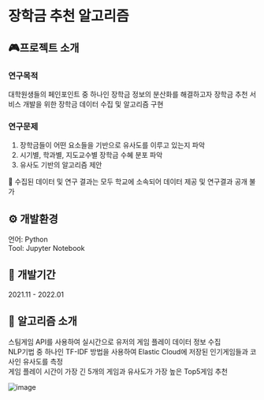 # 장학금 추천 알고리즘

## 🎮프로젝트 소개
### 연구목적
대학원생들의 페인포인트 중 하나인 장학금 정보의 분산화를 해결하고자 장학금 추천 서비스 개발을 위한 장학금 데이터 수집 및 알고리즘 구현

### 연구문제
1. 장학금들이 어떤 요소들을 기반으로 유사도를 이루고 있는지 파악
2. 시기별, 학과별, 지도교수별 장학금 수혜 분포 파악
3. 유사도 기반의 알고리즘 제안

📌 수집된 데이터 및 연구 결과는 모두 학교에 소속되어 데이터 제공 및 연구결과 공개 불가

## ⚙️ 개발환경
언어: Python<br>
Tool: Jupyter Notebook

## 📅 개발기간
2021.11 - 2022.01

## 🤖 알고리즘 소개
스팀게임 API를 사용하여 실시간으로 유저의 게임 플레이 데이터 정보 수집<br>
NLP기법 중 하나인 TF-IDF 방법을 사용하여 Elastic Cloud에 저장된 인기게임들과 코사인 유사도를 측정<br>
게임 플레이 시간이 가장 긴 5개의 게임과 유사도가 가장 높은 Top5게임 추천
 

![image](https://user-images.githubusercontent.com/76192858/212939454-3eaf3262-7285-445e-a968-f505f0b60e20.png)


